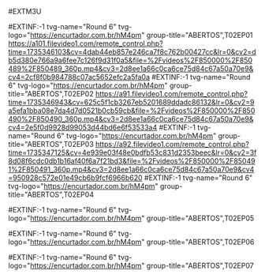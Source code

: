 #EXTM3U
 
#EXTINF:-1 tvg-name="Round 6" tvg-logo="https://encurtador.com.br/hM4pm" group-title="ABERTOS",T02EP01
https://a101.filevideo1.com/remote_control.php?time=1735346103&cv=4dab44eb857e246ca7f8c762b00427cc&lr=0&cv2=db5d380e766a9a6fee7c126f9d31f0a5&file=%2Fvideos%2F850000%2F850489%2F850489_360p.mp4&cv3=2d8ee1a66c0ca6ce75d84c67a50a70e9&cv4=2cf8f0b984788c07ac5652efc2a5fa0a
#EXTINF:-1 tvg-name="Round 6" tvg-logo="https://encurtador.com.br/hM4pm" group-title="ABERTOS",T02EP02
https://a91.filevideo1.com/remote_control.php?time=1735346943&cv=625c5f1cb3267eb5201689ddadc86132&lr=0&cv2=9a5efa1bba08e7da4d7d0521b0cb59cb&file=%2Fvideos%2F850000%2F850490%2F850490_360p.mp4&cv3=2d8ee1a66c0ca6ce75d84c67a50a70e9&cv4=2e5f0d9928d99053d44bd6e6f53533a4
#EXTINF:-1 tvg-name="Round 6" tvg-logo="https://encurtador.com.br/hM4pm" group-title="ABERTOS",T02EP03
https://a92.filevideo1.com/remote_control.php?time=1735347125&cv=4e939e03f48e0bdfb53c831d2353beec&lr=0&cv2=3f8d08f6cdc0db1b16af40f6a7f21bd3&file=%2Fvideos%2F850000%2F850491%2F850491_360p.mp4&cv3=2d8ee1a66c0ca6ce75d84c67a50a70e9&cv4=950928c572e01e49cb6b9fcf6966b620
#EXTINF:-1 tvg-name="Round 6" tvg-logo="https://encurtador.com.br/hM4pm" group-title="ABERTOS",T02EP04

#EXTINF:-1 tvg-name="Round 6" tvg-logo="https://encurtador.com.br/hM4pm" group-title="ABERTOS",T02EP05

#EXTINF:-1 tvg-name="Round 6" tvg-logo="https://encurtador.com.br/hM4pm" group-title="ABERTOS",T02EP06

#EXTINF:-1 tvg-name="Round 6" tvg-logo="https://encurtador.com.br/hM4pm" group-title="ABERTOS",T02EP07
